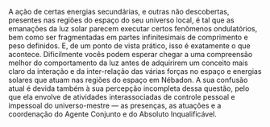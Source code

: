 ﻿A ação de certas energias secundárias, e outras não descobertas, presentes nas regiões do espaço do seu universo local, é tal que as emanações da luz solar parecem executar certos fenômenos ondulatórios, bem como ser fragmentadas em partes infinitesimais de comprimento e peso definidos. E, de um ponto de vista prático, isso é exatamente o que acontece. Dificilmente vocês podem esperar chegar a uma compreensão melhor do comportamento da luz antes de adquirirem um conceito mais claro da interação e da inter-relação das várias forças no espaço e energias solares que atuam nas regiões do espaço em Nébadon. A sua confusão atual é devida também à sua percepção incompleta dessa questão, pelo que ela envolve de atividades interassociadas de controle pessoal e impessoal do universo-mestre — as presenças, as atuações e a coordenação do Agente Conjunto e do Absoluto Inqualificável.